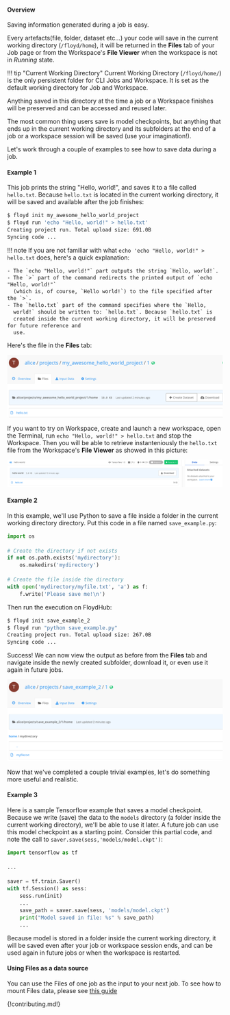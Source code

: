 #### Overview
Saving information generated during a job is easy.

Every artefacts(file, folder, dataset etc...) your code will save in the current working directory (`/floyd/home`), it will be returned in the **Files** tab of your Job page or from the Workspace's **File Viewer** when the workspace is not in *Running* state.

!!! tip "Current Working Directory"
    Current Working Directory (`/floyd/home/`) is the only persistent folder for CLI Jobs and Workspace. It is set as the default working directory for Job and Workspace.

Anything saved in this directory at the time a job or a Workspace finishes will be preserved
and can be accessed and reused later.

The most common thing users save is model checkpoints, but anything that ends up in the current working directory and its subfolders at the end of a job or a workspace session will be saved (use your imagination!).

Let's work through a couple of examples to see how to save data during a job.

#### Example 1
This job prints the string "Hello, world!", and saves it to a file called
`hello.txt`. Because `hello.txt` is located in the current working directory, it will
be saved and available after the job finishes:

```bash
$ floyd init my_awesome_hello_world_project
$ floyd run 'echo "Hello, world!" > hello.txt'
Creating project run. Total upload size: 691.0B
Syncing code ...
```

!!! note
    If you are not familiar with what
    `echo 'echo "Hello, world!" > hello.txt` does, here's a quick
    explanation:

    - The `echo "Hello, world!"` part outputs the string `Hello, world!`.
    - The `>` part of the command redirects the printed output of `echo "Hello, world!"`
      (which is, of course, `Hello world!`) to the file specified after the `>`.
    - The `hello.txt` part of the command specifies where the `Hello,
      world!` should be written to: `hello.txt`. Because `hello.txt` is
      created inside the current working directory, it will be preserved for future reference and
      use.

Here's the file in the **Files** tab:

![hello world output result](../../img/storing_output/hello_world_storing_output.png)

If you want to try on Workspace, create and launch a new workspace, open the Terminal, run `echo "Hello, world!" > hello.txt` and stop the Workspace. Then you will be able to retrieve instanteniously the `hello.txt` file from the Workspace's **File Viewer** as showed in this picture:

![Workspace File Viewer](../../img/storing_output/workspace_file_viewer.png)

#### Example 2
In this example, we'll use Python to save a file inside a folder in the current working directory
directory. Put this code in a file named `save_example.py`:

```python
import os

# Create the directory if not exists
if not os.path.exists('mydirectory'):
    os.makedirs('mydirectory')

# Create the file inside the directory
with open('mydirectory/myfile.txt', 'a') as f:
    f.write('Please save me!\n')
```

Then run the execution on FloydHub:

```bash
$ floyd init save_example_2
$ floyd run "python save_example.py"
Creating project run. Total upload size: 267.0B
Syncing code ...
```
Success! We can now view the output as before from the **Files** tab and navigate inside the newly created subfolder, download it, or even use it again in
future jobs.

![save inside a subfolder](../../img/storing_output/save_in_subfolder.png)

Now that we've completed a couple trivial examples, let's do something more
useful and realistic.

#### Example 3
Here is a sample Tensorflow example that saves a model checkpoint. Because we
write (save) the data to the `models` directory (a folder inside the current working directory), we'll be able to use it later. A future job can use this model checkpoint as a starting point.
Consider this partial code, and note the call to `saver.save(sess,'models/model.ckpt')`:

```python
import tensorflow as tf

...

saver = tf.train.Saver()
with tf.Session() as sess:
    sess.run(init)
    ...
    save_path = saver.save(sess, 'models/model.ckpt')
    print("Model saved in file: %s" % save_path)
    ...
```

Because model is stored in a folder inside the current working directory, it will be saved
even after your job or workspace session ends, and can be used again in future jobs or when the workspace is restarted.

#### Using Files as a data source

You can use the Files of one job as the input to your next job. To see how to
mount Files data, please see [this guide](./mounting_data#mounting-the-output-of-another-job)

{!contributing.md!}
